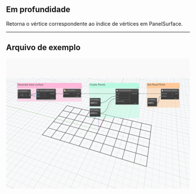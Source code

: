 ## Em profundidade
Retorna o vértice correspondente ao índice de vértices em PanelSurface.
___
## Arquivo de exemplo

![GetVertex](./Autodesk.DesignScript.Geometry.PanelSurface.GetVertex_img.jpg)
